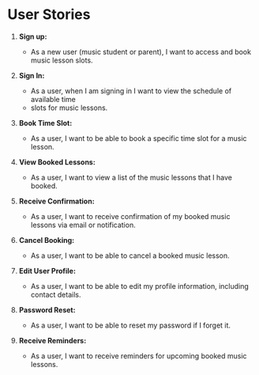# User Stories

1. **Sign up:**
    - As a new user (music student or parent), I want to access and book music lesson slots.

2. **Sign In:**
   - As a user, when I am signing in I want to view the schedule of available time 
   - slots for music lessons.

3. **Book Time Slot:**
    - As a user, I want to be able to book a specific time slot for a music lesson.

4. **View Booked Lessons:**
    - As a user, I want to view a list of the music lessons that I have booked.

5. **Receive Confirmation:**
    - As a user, I want to receive confirmation of my booked music lessons via email or notification.

6. **Cancel Booking:**
    - As a user, I want to be able to cancel a booked music lesson.

7. **Edit User Profile:**
    - As a user, I want to be able to edit my profile information, including contact details.

8. **Password Reset:**
    - As a user, I want to be able to reset my password if I forget it.

9. **Receive Reminders:**
    - As a user, I want to receive reminders for upcoming booked music lessons.



